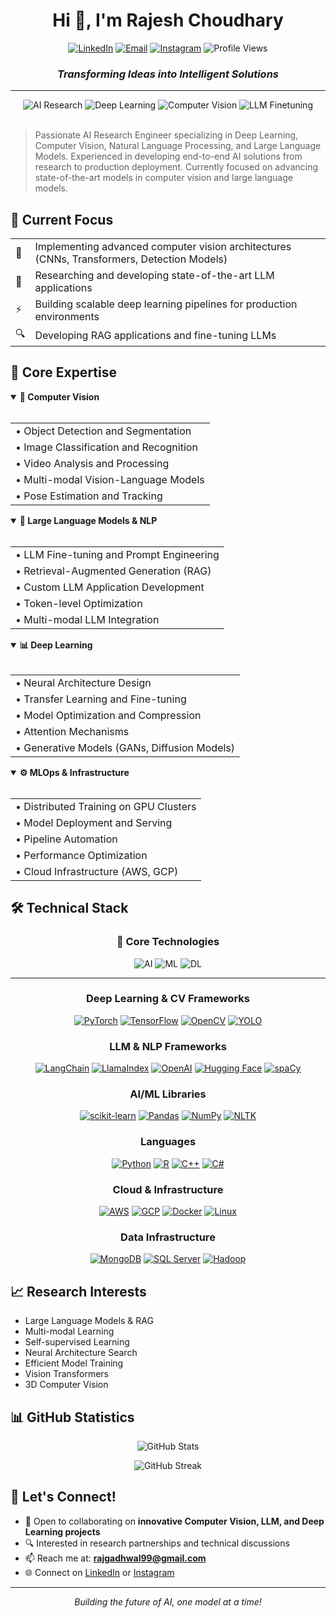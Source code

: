 <h1 align="center">Hi 👋, I'm Rajesh Choudhary</h1>
<p align="center">
  <a href="https://www.linkedin.com/in/rajesh-choudharyy/"><img src="https://img.shields.io/badge/LinkedIn-0077B5?style=for-the-badge&logo=linkedin&logoColor=white" alt="LinkedIn"/></a>
  <a href="mailto:rajgadhwal99@gmail.com"><img src="https://img.shields.io/badge/Email-D14836?style=for-the-badge&logo=gmail&logoColor=white" alt="Email"/></a>
  <a href="https://instagram.com/rajesh.jat__"><img src="https://img.shields.io/badge/Instagram-E4405F?style=for-the-badge&logo=instagram&logoColor=white" alt="Instagram"/></a>
  <img src="https://komarev.com/ghpvc/?username=rjaat&style=for-the-badge&color=0e75b6" alt="Profile Views"/>
</p>

<div align="center">
  
### *Transforming Ideas into Intelligent Solutions*

</div>

---

<div align="center">
  <img src="https://img.shields.io/badge/AI-Research-blue?style=for-the-badge" alt="AI Research"/>
  <img src="https://img.shields.io/badge/Deep-Learning-red?style=for-the-badge" alt="Deep Learning"/>
  <img src="https://img.shields.io/badge/Computer-Vision-green?style=for-the-badge" alt="Computer Vision"/>
  <img src="https://img.shields.io/badge/LLM-Finetuning-yellow?style=for-the-badge" alt="LLM Finetuning"/>
</div>

<br>

> Passionate AI Research Engineer specializing in Deep Learning, Computer Vision, Natural Language Processing, and Large Language Models. Experienced in developing end-to-end AI solutions from research to production deployment. Currently focused on advancing state-of-the-art models in computer vision and large language models.

## 🎯 Current Focus

<div align="left">
  <table>
    <tr>
      <td>🔮</td>
      <td>Implementing advanced computer vision architectures (CNNs, Transformers, Detection Models)</td>
    </tr>
    <tr>
      <td>🤖</td>
      <td>Researching and developing state-of-the-art LLM applications</td>
    </tr>
    <tr>
      <td>⚡</td>
      <td>Building scalable deep learning pipelines for production environments</td>
    </tr>
    <tr>
      <td>🔍</td>
      <td>Developing RAG applications and fine-tuning LLMs</td>
    </tr>
  </table>
</div>

## 💼 Core Expertise

<details open>
<summary><b>🧠 Computer Vision</b></summary>
<br>
<div align="left">
  <table>
    <tr><td>• Object Detection and Segmentation</td></tr>
    <tr><td>• Image Classification and Recognition</td></tr>
    <tr><td>• Video Analysis and Processing</td></tr>
    <tr><td>• Multi-modal Vision-Language Models</td></tr>
    <tr><td>• Pose Estimation and Tracking</td></tr>
  </table>
</div>
</details>

<details open>
<summary><b>🤖 Large Language Models & NLP</b></summary>
<br>
<div align="left">
  <table>
    <tr><td>• LLM Fine-tuning and Prompt Engineering</td></tr>
    <tr><td>• Retrieval-Augmented Generation (RAG)</td></tr>
    <tr><td>• Custom LLM Application Development</td></tr>
    <tr><td>• Token-level Optimization</td></tr>
    <tr><td>• Multi-modal LLM Integration</td></tr>
  </table>
</div>
</details>

<details open>
<summary><b>📊 Deep Learning</b></summary>
<br>
<div align="left">
  <table>
    <tr><td>• Neural Architecture Design</td></tr>
    <tr><td>• Transfer Learning and Fine-tuning</td></tr>
    <tr><td>• Model Optimization and Compression</td></tr>
    <tr><td>• Attention Mechanisms</td></tr>
    <tr><td>• Generative Models (GANs, Diffusion Models)</td></tr>
  </table>
</div>
</details>

<details open>
<summary><b>⚙️ MLOps & Infrastructure</b></summary>
<br>
<div align="left">
  <table>
    <tr><td>• Distributed Training on GPU Clusters</td></tr>
    <tr><td>• Model Deployment and Serving</td></tr>
    <tr><td>• Pipeline Automation</td></tr>
    <tr><td>• Performance Optimization</td></tr>
    <tr><td>• Cloud Infrastructure (AWS, GCP)</td></tr>
  </table>
</div>
</details>

## 🛠️ Technical Stack

<div align="center">

### 🧠 Core Technologies
![AI](https://img.shields.io/badge/Artificial_Intelligence-569A31?style=for-the-badge&logo=artificial-intelligence&logoColor=white)
![ML](https://img.shields.io/badge/Machine_Learning-025196?style=for-the-badge&logo=machine-learning&logoColor=white)
![DL](https://img.shields.io/badge/Deep_Learning-FF6F61?style=for-the-badge&logo=deep-learning&logoColor=white)

---

### Deep Learning & CV Frameworks
[![PyTorch](https://img.shields.io/badge/PyTorch-EE4C2C?style=for-the-badge&logo=pytorch&logoColor=white)](#)
[![TensorFlow](https://img.shields.io/badge/TensorFlow-FF6F00?style=for-the-badge&logo=tensorflow&logoColor=white)](#)
[![OpenCV](https://img.shields.io/badge/OpenCV-5C3EE8?style=for-the-badge&logo=opencv&logoColor=white)](#)
[![YOLO](https://img.shields.io/badge/YOLO-00FFFF?style=for-the-badge&logo=yolo&logoColor=black)](#)

### LLM & NLP Frameworks
[![LangChain](https://img.shields.io/badge/LangChain-121D33?style=for-the-badge&logo=chainlink&logoColor=white)](#)
[![LlamaIndex](https://img.shields.io/badge/LlamaIndex-FF4B4B?style=for-the-badge&logo=llama&logoColor=white)](#)
[![OpenAI](https://img.shields.io/badge/OpenAI-412991?style=for-the-badge&logo=openai&logoColor=white)](#)
[![Hugging Face](https://img.shields.io/badge/🤗_Transformers-FFD21E?style=for-the-badge)](#)
[![spaCy](https://img.shields.io/badge/spaCy-09A3D5?style=for-the-badge&logo=spacy&logoColor=white)](#)

### AI/ML Libraries
[![scikit-learn](https://img.shields.io/badge/scikit--learn-F7931E?style=for-the-badge&logo=scikit-learn&logoColor=white)](#)
[![Pandas](https://img.shields.io/badge/Pandas-150458?style=for-the-badge&logo=pandas&logoColor=white)](#)
[![NumPy](https://img.shields.io/badge/NumPy-013243?style=for-the-badge&logo=numpy&logoColor=white)](#)
[![NLTK](https://img.shields.io/badge/NLTK-154F5B?style=for-the-badge&logo=python&logoColor=white)](#)

### Languages
[![Python](https://img.shields.io/badge/Python-3776AB?style=for-the-badge&logo=python&logoColor=white)](#)
[![R](https://img.shields.io/badge/R-276DC3?style=for-the-badge&logo=r&logoColor=white)](#)
[![C++](https://img.shields.io/badge/C++-00599C?style=for-the-badge&logo=cplusplus&logoColor=white)](#)
[![C#](https://img.shields.io/badge/C%23-239120?style=for-the-badge&logo=c-sharp&logoColor=white)](#)

### Cloud & Infrastructure
[![AWS](https://img.shields.io/badge/AWS-232F3E?style=for-the-badge&logo=amazon-aws&logoColor=white)](#)
[![GCP](https://img.shields.io/badge/Google_Cloud-4285F4?style=for-the-badge&logo=google-cloud&logoColor=white)](#)
[![Docker](https://img.shields.io/badge/Docker-2496ED?style=for-the-badge&logo=docker&logoColor=white)](#)
[![Linux](https://img.shields.io/badge/Linux-FCC624?style=for-the-badge&logo=linux&logoColor=black)](#)

### Data Infrastructure
[![MongoDB](https://img.shields.io/badge/MongoDB-47A248?style=for-the-badge&logo=mongodb&logoColor=white)](#)
[![SQL Server](https://img.shields.io/badge/SQL_Server-CC2927?style=for-the-badge&logo=microsoft-sql-server&logoColor=white)](#)
[![Hadoop](https://img.shields.io/badge/Hadoop-66CCFF?style=for-the-badge&logo=apache-hadoop&logoColor=black)](#)

</div>

## 📈 Research Interests
- Large Language Models & RAG
- Multi-modal Learning
- Self-supervised Learning
- Neural Architecture Search
- Efficient Model Training
- Vision Transformers
- 3D Computer Vision

## 📊 GitHub Statistics

<div align="center">
  
![GitHub Stats](https://github-readme-stats.vercel.app/api?username=rjaat&show_icons=true&theme=dark&count_private=true)

![GitHub Streak](https://github-readme-streak-stats.herokuapp.com/?user=rjaat&theme=dark)

</div>

## 🤝 Let's Connect!

- 💼 Open to collaborating on **innovative Computer Vision, LLM, and Deep Learning projects**
- 🔍 Interested in research partnerships and technical discussions
- 📫 Reach me at: **rajgadhwal99@gmail.com**
- 🌐 Connect on [LinkedIn](https://www.linkedin.com/in/rajesh-choudharyy/) or [Instagram](https://instagram.com/rajesh.jat__)

---

<div align="center">
  <i>Building the future of AI, one model at a time!</i>
</div>
